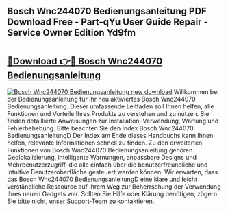 ## Bosch Wnc244070 Bedienungsanleitung PDF Download Free - Part-qYu User Guide Repair - Service Owner Edition Yd9fm

# <h2><a href="http://df583ti.blite.top/?on=Bosch+Wnc244070+Bedienungsanleitung">🔗Download 👉🔴 Bosch Wnc244070 Bedienungsanleitung</a></h2>

[![Bosch Wnc244070 Bedienungsanleitung new download](https://i.imgur.com/lujVjoI.png)](http://df583ti.blite.top/?on=Bosch+Wnc244070+Bedienungsanleitung)
Willkommen bei der Bedienungsanleitung für Ihr neu aktiviertes Bosch Wnc244070 Bedienungsanleitung. Dieser umfassende Leitfaden soll Ihnen helfen, alle Funktionen und Vorteile Ihres Produkts zu verstehen und zu nutzen. Sie finden detaillierte Anweisungen zur Installation, Verwendung, Wartung und Fehlerbehebung. Bitte beachten Sie den Index Bosch Wnc244070 BedienungsanleitungD Der Index am Ende dieses Handbuchs kann Ihnen helfen, relevante Informationen schnell zu finden. Zu den erweiterten Funktionen von Bosch Wnc244070 Bedienungsanleitung gehören Geolokalisierung, intelligente Warnungen, anpassbare Designs und Mehrbenutzerzugriff, die alle einfach über die benutzerfreundliche und intuitive Benutzeroberfläche gesteuert werden können. Wir erwarten, dass das Bosch Wnc244070 BedienungsanleitungD eine klare und leicht verständliche Ressource auf Ihrem Weg zur Beherrschung der Verwendung Ihres neuen Gadgets war. Sollten Sie Hilfe oder Klärung benötigen, zögern Sie bitte nicht, unser Support-Team zu kontaktieren.
